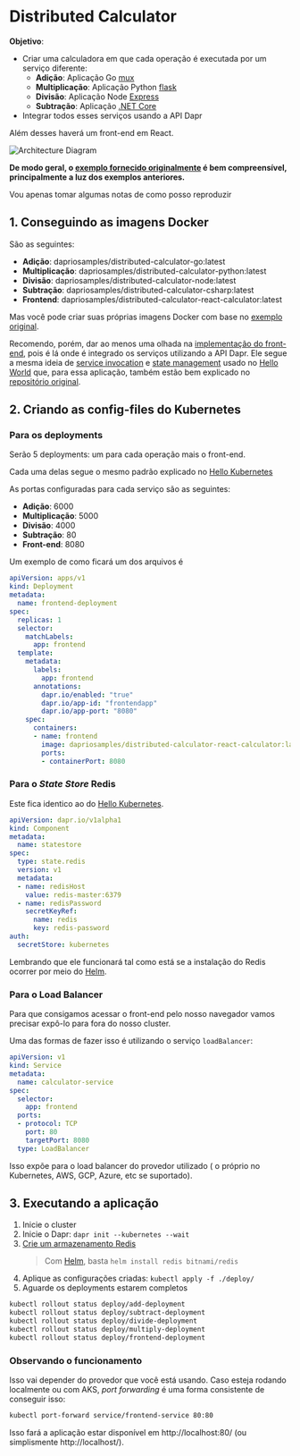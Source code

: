 # Distributed Calculator

**Objetivo**:
- Criar uma calculadora em que cada operação é executada por um serviço diferente:
    -   **Adição**: Aplicação Go [mux](https://github.com/gorilla/mux)
    -   **Multiplicação**: Aplicação Python [flask](https://flask.palletsprojects.com/en/1.0.x/)
    -   **Divisão**: Aplicação Node [Express](https://expressjs.com/)
    -   **Subtração**: Aplicação [.NET Core](https://docs.microsoft.com/en-us/dotnet/core/)
- Integrar todos esses serviços usando a API Dapr

Além desses haverá um front-end em React.

![Architecture Diagram](https://raw.githubusercontent.com/dapr/quickstarts/master/tutorials/distributed-calculator/img/Architecture_Diagram.png)


**De modo geral, o [exemplo fornecido originalmente](https://github.com/dapr/quickstarts/tree/master/distributed-calculator) é bem compreensível, principalmente a luz dos exemplos anteriores.**

Vou apenas tomar algumas notas de como posso reproduzir


## 1. Conseguindo as imagens Docker
São as seguintes:
-   **Adição**: dapriosamples/distributed-calculator-go:latest
-   **Multiplicação**: dapriosamples/distributed-calculator-python:latest
-   **Divisão**: dapriosamples/distributed-calculator-node:latest
-   **Subtração**: dapriosamples/distributed-calculator-csharp:latest
-   **Frontend**: dapriosamples/distributed-calculator-react-calculator:latest

Mas você pode criar suas próprias imagens Docker com base no [exemplo original](https://github.com/dapr/quickstarts/tree/master/distributed-calculator).

Recomendo, porém, dar ao menos uma olhada na [implementação do front-end](https://github.com/dapr/quickstarts/blob/master/distributed-calculator/react-calculator/server.js), pois é lá onde é integrado os serviços utilizando a API Dapr. Ele segue a mesma ideia de [service invocation](https://docs.dapr.io/reference/api/service_invocation_api/) e [state management](https://docs.dapr.io/reference/api/state_api/) usado no [Hello World](../1.%20Hello%20World/Hello%20World.md) que, para essa aplicação, também estão bem explicado no [repositório original](https://github.com/dapr/quickstarts/tree/master/distributed-calculator#the-role-of-dapr).


## 2. Criando as config-files do Kubernetes

### Para os deployments
Serão 5 deployments: um para cada operação mais o front-end.

Cada uma delas segue o mesmo padrão explicado no [Hello Kubernetes](../2.%20Hello%20Kubernetes/Hello%20Kubernetes.md#Para%20o%20nodeapp)

As portas configuradas para cada serviço são as seguintes:

-   **Adição**: 6000
-   **Multiplicação**: 5000
-   **Divisão**: 4000
-   **Subtração**: 80
-   **Front-end**: 8080

Um exemplo de como ficará um dos arquivos é 
~~~yaml
apiVersion: apps/v1
kind: Deployment
metadata:
  name: frontend-deployment
spec:
  replicas: 1
  selector:
    matchLabels:
      app: frontend
  template: 
    metadata:
      labels:
        app: frontend
      annotations:
        dapr.io/enabled: "true"
        dapr.io/app-id: "frontendapp"
        dapr.io/app-port: "8080"
    spec:
      containers:
      - name: frontend
        image: dapriosamples/distributed-calculator-react-calculator:latest
        ports:
        - containerPort: 8080
~~~

### Para o _State Store_ Redis
Este fica identico ao do [Hello Kubernetes](../2.%20Hello%20Kubernetes/Hello%20Kubernetes.md#Para%20o%20_state%20store_%20redis).

~~~yaml
apiVersion: dapr.io/v1alpha1
kind: Component
metadata:
  name: statestore
spec:
  type: state.redis
  version: v1
  metadata:
  - name: redisHost
    value: redis-master:6379
  - name: redisPassword
    secretKeyRef:
      name: redis
      key: redis-password
auth:
  secretStore: kubernetes
~~~

Lembrando que ele funcionará tal como está se a instalação do Redis ocorrer por meio do [Helm](https://helm.sh/).

### Para o Load Balancer
Para que consigamos acessar o front-end pelo nosso navegador vamos precisar expô-lo para fora do nosso cluster.

Uma das formas de fazer isso é utilizando o serviço `loadBalancer`:

~~~yaml
apiVersion: v1
kind: Service
metadata:
  name: calculator-service
spec:
  selector:
    app: frontend
  ports:
  - protocol: TCP
    port: 80
    targetPort: 8080
  type: LoadBalancer
~~~

Isso expõe para o load balancer do provedor utilizado ( o próprio no Kubernetes, AWS, GCP, Azure, etc se suportado).


## 3. Executando a aplicação
1. Inicie o cluster
2. Inicie o Dapr: `dapr init --kubernetes --wait`
3. [Crie um armazenamento Redis](https://docs.dapr.io/getting-started/configure-state-pubsub/#create-a-redis-store)
    > Com [Helm](https://helm.sh/), basta `helm install redis bitnami/redis`
4. Aplique as configurações criadas: `kubectl apply -f ./deploy/`
5. Aguarde os deployments estarem completos
~~~sh
kubectl rollout status deploy/add-deployment
kubectl rollout status deploy/subtract-deployment
kubectl rollout status deploy/divide-deployment
kubectl rollout status deploy/multiply-deployment
kubectl rollout status deploy/frontend-deployment
~~~


### Observando o funcionamento
Isso vai depender do provedor que você está usando. Caso esteja rodando localmente ou com AKS, _port forwarding_ é uma forma consistente de conseguir isso:
~~~sh
kubectl port-forward service/frontend-service 80:80
~~~

Isso fará a aplicação estar disponível em http://localhost:80/ (ou simplismente http://localhost/).
